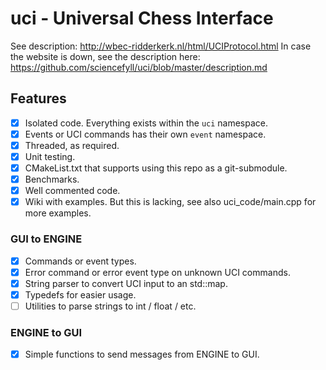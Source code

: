 # uci - Universal Chess Interface
See description: http://wbec-ridderkerk.nl/html/UCIProtocol.html
In case the website is down, see the description here: https://github.com/sciencefyll/uci/blob/master/description.md

## Features

- [x] Isolated code. Everything exists within the `uci` namespace.
- [x] Events or UCI commands has their own `event` namespace.
- [x] Threaded, as required.
- [x] Unit testing.
- [x] CMakeList.txt that supports using this repo as a git-submodule.
- [x] Benchmarks.
- [x] Well commented code.
- [x] Wiki with examples. But this is lacking, see also uci_code/main.cpp for more examples.

### GUI to ENGINE

- [x] Commands or event types.
- [x] Error command or error event type on unknown UCI commands.
- [x] String parser to convert UCI input to an std::map.
- [x] Typedefs for easier usage.
- [ ] Utilities to parse strings to int / float / etc.

### ENGINE to GUI

- [x] Simple functions to send messages from ENGINE to GUI.
